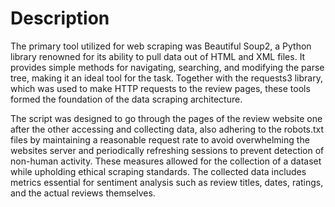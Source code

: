 # Description

The primary tool utilized for web scraping was Beautiful Soup2, a Python library renowned for its ability to pull data out of HTML and XML files. 
It provides simple methods for navigating, searching, and modifying the parse tree, making it an ideal tool for the task. 
Together with the requests3 library, which was used to make HTTP requests to the review pages, these tools formed the foundation of the data scraping architecture.

The script was designed to go through the pages of the review website one after the other accessing and collecting data, 
also adhering to the robots.txt files by maintaining a reasonable request rate to avoid overwhelming the websites server and periodically refreshing sessions to prevent detection of non-human activity. 
These measures allowed for the collection of a dataset while upholding ethical scraping standards.
The collected data includes metrics essential for sentiment analysis such as review titles, dates, ratings, and the actual reviews themselves.
